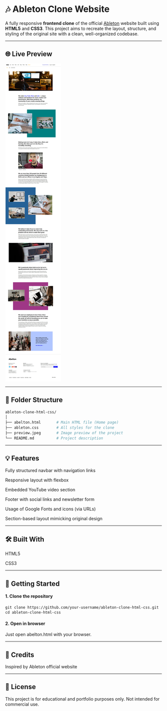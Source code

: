# 🎶 Ableton Clone Website

A fully responsive **frontend clone** of the official [Ableton](https://www.ableton.com/) website built using **HTML5** and **CSS3**. This project aims to recreate the layout, structure, and styling of the original site with a clean, well-organized codebase.

---

## 🌐 Live Preview

![Ableton Clone Preview](abelton.jpeg)

---

## 📁 Folder Structure

```bash
ableton-clone-html-css/
│
├── abelton.html       # Main HTML file (Home page)
├── ableton.css        # All styles for the clone
├── preview.jpeg       # Image preview of the project
└── README.md          # Project description
```

---

## 💡 Features
Fully structured navbar with navigation links

Responsive layout with flexbox

Embedded YouTube video section

Footer with social links and newsletter form

Usage of Google Fonts and icons (via URLs)

Section-based layout mimicking original design

---

## 🛠️ Built With
HTML5

CSS3

---

## 🚀 Getting Started
#### 1. Clone the repository
```
git clone https://github.com/your-username/ableton-clone-html-css.git
cd ableton-clone-html-css
```

#### 2. Open in browser
Just open abelton.html with your browser.

---

## 🤝 Credits
Inspired by Ableton official website

---

## 📃 License
This project is for educational and portfolio purposes only. Not intended for commercial use.
